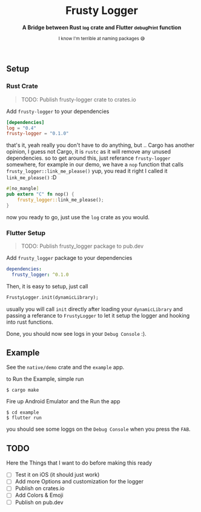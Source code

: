 <h1 align="center">Frusty Logger</h1>
<div align="center">
  <strong>
    A Bridge between Rust <small>log</small> crate and Flutter <small>debugPrint</small> function
  </strong>

<small>I know I'm terrible at naming packages 😅</small>

</div>

<br />

## Setup

### Rust Crate

> TODO: Publish frusty-logger crate to crates.io

Add `frusty-logger` to your dependencies

```toml
[dependencies]
log = "0.4"
frusty-logger = "0.1.0"
```

that's it, yeah really you don't have to do anything, but .. Cargo has another opinion, I guess not Cargo, it is `rustc` as it will remove any unused dependencies. so to get around this, just referance `frusty-logger` somewhere, for example in our demo, we have a `nop` function that calls `frusty_logger::link_me_please()` yup, you read it right I called it `link_me_please()` :D

```rust
#[no_mangle]
pub extern "C" fn nop() {
    frusty_logger::link_me_please();
}
```

now you ready to go, just use the `log` crate as you would.

### Flutter Setup

> TODO: Publish frusty_logger package to pub.dev

Add `frusty_logger` package to your dependencies

```yaml
dependencies:
  frusty_logger: ^0.1.0
```

Then, it is easy to setup, just call

```dart
FrustyLogger.init(dynamicLibrary);
```

usually you will call `init` directly after loading your `dynamicLibrary` and passing a referance to `FrustyLogger` to let it setup the logger and hooking into rust functions.

Done, you should now see logs in your `Debug Console` :).

## Example

See the `native/demo` crate and the `example` app.

to Run the Example, simple run

```
$ cargo make
```

Fire up Android Emulator and the Run the app

```
$ cd example
$ flutter run
```

you should see some loggs on the `Debug Console` when you press the `FAB`.

## TODO

Here the Things that I want to do before making this ready

- [ ] Test it on iOS (it should just work)
- [ ] Add more Options and customization for the logger
- [ ] Publish on crates.io
- [ ] Add Colors & Emoji
- [ ] Publish on pub.dev
